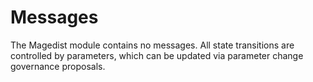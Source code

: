 <!--
order: 3
-->

# Messages

The Magedist module contains no messages. All state transitions are controlled by parameters, which can be updated via parameter change governance proposals.
